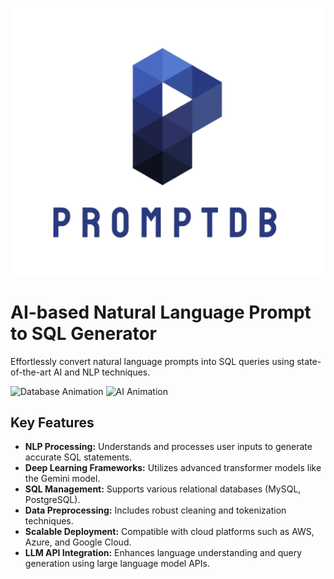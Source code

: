 ![Logo](./logo.png)

# AI-based Natural Language Prompt to SQL Generator

Effortlessly convert natural language prompts into SQL queries using state-of-the-art AI and NLP techniques.

![Database Animation](https://media.giphy.com/media/xUOrw5a7OyeYf6HgA0/giphy.gif)
![AI Animation](https://media.giphy.com/media/3o7TKPfXyC5lU8gPH2/giphy.gif)

## Key Features
- **NLP Processing:** Understands and processes user inputs to generate accurate SQL statements.
- **Deep Learning Frameworks:** Utilizes advanced transformer models like the Gemini model.
- **SQL Management:** Supports various relational databases (MySQL, PostgreSQL).
- **Data Preprocessing:** Includes robust cleaning and tokenization techniques.
- **Scalable Deployment:** Compatible with cloud platforms such as AWS, Azure, and Google Cloud.
- **LLM API Integration:** Enhances language understanding and query generation using large language model APIs.
